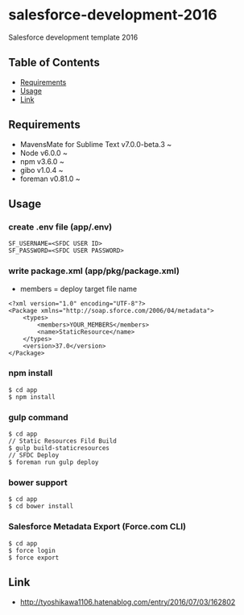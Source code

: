 # salesforce-development-2016
Salesforce development template 2016

## Table of Contents
- [Requirements](#requirements)
- [Usage](#usage)
- [Link](#link)

## Requirements
- MavensMate for Sublime Text v7.0.0-beta.3 ~
- Node v6.0.0 ~
- npm v3.6.0 ~
- gibo v1.0.4 ~
- foreman v0.81.0 ~

## Usage
### create .env file (app/.env)
```
SF_USERNAME=<SFDC USER ID>
SF_PASSWORD=<SFDC USER PASSWORD>
```

### write package.xml (app/pkg/package.xml)  
- members = deploy target file name
```
<?xml version="1.0" encoding="UTF-8"?>
<Package xmlns="http://soap.sforce.com/2006/04/metadata">
    <types>
        <members>YOUR_MEMBERS</members>
        <name>StaticResource</name>
    </types>
    <version>37.0</version>
</Package>

```

### npm install
```
$ cd app
$ npm install
```

### gulp command
```
$ cd app
// Static Resources Fild Build
$ gulp build-staticresources
// SFDC Deploy
$ foreman run gulp deploy
```

### bower support
```
$ cd app
$ cd bower install
```

### Salesforce Metadata Export (Force.com CLI)
```
$ cd app
$ force login
$ force export
```

## Link
- http://tyoshikawa1106.hatenablog.com/entry/2016/07/03/162802
